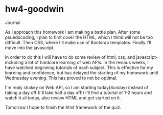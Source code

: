 # hw4-goodwin

Journal

As I approach this homework I am making a battle plan. After some psuedocoding, I plan to first cover the HTML, which I think will not be too difficult. Then CSS, where I'll make use of Bootsrap templates. Finally I'll move into the javascript. 

In order to do this I will have to do some review of html, css, and javascript-including a lot of hardcore learning of web APIs. In the revious weeks, I have watched beginning tutorials of each subject. This is effective for my learning and confidence, but has delayed the starting of my homework until Wednesday evening. This has proved to not be optimal.

I'm realy shakey on Web API, so I am starting today(Sunday) instead of taking a day off (I'll take half a day off!)
I'll find a tutorial of 1-2 hours and watch it all today, also review HTML and get started on it.

Tomorrow I hope to finish the html framework of the quiz.